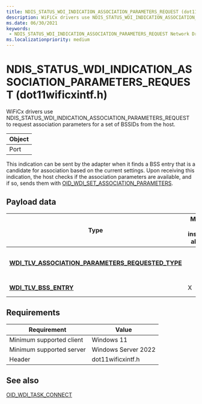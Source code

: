 ```yaml
---
title: NDIS_STATUS_WDI_INDICATION_ASSOCIATION_PARAMETERS_REQUEST (dot11wificxintf.h)
description: WiFiCx drivers use NDIS_STATUS_WDI_INDICATION_ASSOCIATION_PARAMETERS_REQUEST to request association parameters for a set of BSSIDs from the host.
ms.date: 06/30/2021
keywords:
 - NDIS_STATUS_WDI_INDICATION_ASSOCIATION_PARAMETERS_REQUEST Network Drivers Starting with Windows Vista
ms.localizationpriority: medium
---
```


# NDIS\_STATUS\_WDI\_INDICATION\_ASSOCIATION\_PARAMETERS\_REQUEST (dot11wificxintf.h)


WiFiCx drivers use NDIS\_STATUS\_WDI\_INDICATION\_ASSOCIATION\_PARAMETERS\_REQUEST to request association parameters for a set of BSSIDs from the host.

| Object |
|--------|
| Port   |

 

This indication can be sent by the adapter when it finds a BSS entry that is a candidate for association based on the current settings. Upon receiving this indication, the host checks if the association parameters are available, and if so, sends them with [OID\_WDI\_SET\_ASSOCIATION\_PARAMETERS](oid-wdi-set-association-parameters.md).

## Payload data


| Type                                                                                                             | Multiple TLV instances allowed | Optional | Description                                   |
|------------------------------------------------------------------------------------------------------------------|--------------------------------|----------|-----------------------------------------------|
| [**WDI\_TLV\_ASSOCIATION\_PARAMETERS\_REQUESTED\_TYPE**](./wdi-tlv-association-parameters-requested-type.md) |                                |          | The list of requested association parameters. |
| [**WDI\_TLV\_BSS\_ENTRY**](./wdi-tlv-bss-entry.md)                                                           | X                              | X        | The list of BSSIDs.                           |

 

## Requirements

|Requirement|Value|
|--- |--- |
|Minimum supported client|Windows 11|
|Minimum supported server|Windows Server 2022|
|Header|dot11wificxintf.h|

## See also


[OID\_WDI\_TASK\_CONNECT](oid-wdi-task-connect.md)

 


